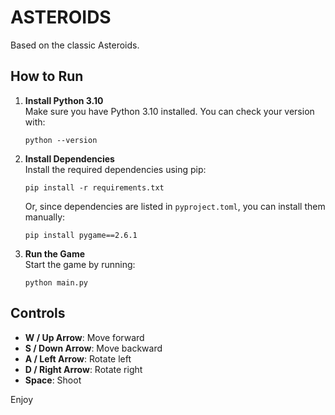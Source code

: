 # ASTEROIDS


Based on the classic Asteroids.

## How to Run

1. **Install Python 3.10**  
   Make sure you have Python 3.10 installed. You can check your version with:
   ```
   python --version
   ```

2. **Install Dependencies**  
   Install the required dependencies using pip:
   ```
   pip install -r requirements.txt
   ```
   Or, since dependencies are listed in `pyproject.toml`, you can install them manually:
   ```
   pip install pygame==2.6.1
   ```

3. **Run the Game**  
   Start the game by running:
   ```
   python main.py
   ```

## Controls

- **W / Up Arrow**: Move forward
- **S / Down Arrow**: Move backward
- **A / Left Arrow**: Rotate left
- **D / Right Arrow**: Rotate right
- **Space**: Shoot

Enjoy